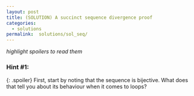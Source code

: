 ```yaml
---
layout: post
title: (SOLUTION) A succinct sequence divergence proof
categories:
  - solutions
permalink:  solutions/sol_seq/
---
```

*highlight spoilers to read them*
### Hint #1:

{: .spoiler} First, start by noting that the sequence is bijective. What does that tell you about its behaviour when it comes to loops?
